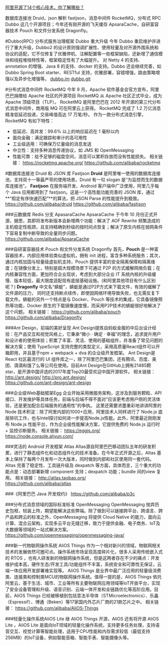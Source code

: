 [阿里开源了14个核心技术，你了解哪些？](https://news.cnblogs.com/n/585988/)



数据库连接池 Druid，json 解析 fastjson，消息中间件 RocketMQ，分布式 RPC Dubbo 这几个开源项目；今年还有刚开源的飞天缓存 ApsaraCache，自研富容器技术 Pouch 和文件分发系统 Dragonfly。

#Dubbo(RPC)
分布式服务治理框架 Dubbo 重大升级
今年 Dubbo 重启维护并进行了重大升级，Dubbo2 的设计原则强调扩展性、使用轻量及对开源外围系统和协议的适配，它不仅修复了优雅停机、注解配置等一些框架缺陷，还新增了通信模块和线程堆栈特性等，框架稳定性有了大幅提升。
对 Netty 4 的支持、annotation 的增强、Java 8 的支持、docker 的支持。Dubbo 还会继续完善，如 Dubbo Spring Boot starter、RESTful 支持，优雅部署，容错增强，路由策略增强以及异步化增强等。
[dubbo.im](https://gitter.im/alibaba/dubbo)
[dubbo.git](https://github.com/alibaba/dubbo)

#分布式消息中间件 RocketMQ
今年 9 月，Apache 软件基金会官方宣布，阿里巴巴捐赠给 Apache 社区的开源项目 RocketMQ 从 Apache 社区正式毕业，成为 Apache 顶级项目（TLP）。
RocketMQ 是阿里巴巴在 2012 年开源的第三代分布式消息中间件，商用版 MQ 可在阿里云上获得。
RocketMQ 完成了 1.2 万亿消息精准低延迟投递，交易峰值高达 17 万笔/秒。
作为一款分布式消息引擎，RocketMQ 有如下特性：

* 低延迟、高并发：99.6% 以上的响应延迟在 1 毫秒以内
* 面向金融：满足跟踪和审计的高可用性
* 工业级适用：可确保万亿量级的消息发送
* 中立性：支持多种消息传递协议，如 JMS 和 OpenMessaging
* 性能可靠：给予足够的磁盘空间，消息可以累积存放而没有性能损失。
相关链接：
https://rocketmq.apache.org/ 
https://github.com/alibaba/rocketmq

#数据库连接池 Druid 和 JSON 库 Fastjson
**Druid** 是阿里唯一使用的数据库连接池，支持双十一等最严苛的使用场景。Druid 有一句 slogan 是“为监控而生的数据库连接池”。
**Fastjson** 在服务端开发、Android 客户端中广泛使用，阿里几乎每个 Java 应用都用到了 fastjson。这是一个高性能功能完善的 JSON 库，通过**“假定有序快速匹配”**的算法，把 JSON Parse 的性能提升到极致。
https://github.com/alibaba/druid
https://github.com/alibaba/fastjson

###云数据库 Redis 分支 ApasaraCache
ApsaraCache 于今年 10 月份正式开源，据悉，其即将发布新版本会新增两个功能：解决了 AOF Rewrite 频繁造成的主机稳定性瓶颈，且支持精确到秒级的按时间点恢复；解决了原生内核在弱网条件下容易复制中断导致的全量同步问题。
https://github.com/alibaba/ApsaraCache

###自研富容器技术 Pouch 和文件分发系统 Dragonfly
首先，**Pouch** 是一种富容器技术，内部应用体验类似虚拟机，拥有 init 进程，富含多种系统服务；其次，通过内核加固与轻量级虚拟机支持，Pouch 提供丰富的安全隔离保障和隔离维度；在镜像分发上，特别是超大规模场景下可通过 P2P 的方式缓解网络负载；在内核兼容性方面，更加符合企业现状，考虑到大部分企业 IT 系统内核的升级缓慢、版本较低，最大限度适配现有底层基础设施。(和阿里其他项目有什么区别呢？)
**Dragonfly** 中文名“蜻蜓”，蜻蜓是通过P2P方式来下载文件，有效的缓解了文件源的压力， 同时还支持断点续传，即使因网络环境导致失败，也无需反复下载文件。蜻蜓的另外一个特点是与 Docker、Pouch 等技术的集成，它具备镜像预热等功能，Docker 原生的下载镜像速度慢，而采用P2P技术的蜻蜓很好地解决了这个问题。
相关链接：
https://github.com/alibaba/pouch  
https://github.com/alibaba/Dragonfly

###Ant Design，前端的美好呈现
Ant Design提炼自蚂蚁金服的中后台设计经验：在产品交互和视觉风格上，它秉承“微小 · 确定 · 幸福”的理念，追求提升用户和设计者的使用体验；积累了丰富、灵活、使用的基础组件，并准备了常见问题的解决方案；使用 TypeScript 支持完整的类型定义，采用高质量React组件可以开箱即用，并且基于npm + webpack + dva 的企业级开发框架。
Ant Design是 React 社区最流行的 UI 组件库之一，除了阿里巴巴集团，还有腾讯、百度、美团、滴滴和饿了么等公司在使用。目前Ant Design在GitHub上拥有21485颗 star，是开源中国评选的2017年度Top20最受欢迎中国开源软件。
相关链接：
http://ant.design/
http://pro.ant.design/   
https://github.com/ant-design/ant-design

###企业级Web基础框架Egg
企业开始采用微服务架构，这涉及到服务颗粒、API接口、开发维护等具体任务，前端与后端不得不面对“应该更考虑用户侧的灵活体验，还是更加配合后端服务的通用性”的争执。
这里还需要浓墨重彩地讲讲阿里的 Node 技术积淀：除了阿里内部的1000+应用，阿里技术人同样进行了 Node.js 底层排坑工作，也与Intel探讨如何进一步提高Node.js性能。此外，阿里最近刚刚发布 Node.js 性能平台，作为企业级性能解决方案，它提供免费的 Node.js 运行时 + 监控诊断服务。
相关链接：
https://eggjs.org/  
https://node.console.aliyun.com/

###灵活的 Android 开发框架 Atlas
Altas源自阿里巴巴移动团队五年的研发积累，进行了静态组件化和动态组件化的技术准备。在今年正式开源之后，Altas 基本上保持了每两个月发布一次大版本，同时做到内部和社区使用同一套代码。Altas 完善了稳定性、工具链升级及 dexpatch 等方面，具体而言，三个重大的功能点是：动态部署新增 component 支持；dexpatch 功能；bundle 间的view 复用。
相关链接：
http://atlas.taobao.org/  
https://github.com/alibaba/atlas


###《阿里巴巴 Java 开发规约》
https://github.com/alibaba/p3c

###分布式消息领域的国际标准标准 OpenMessaging
OpenMessaging 抛弃历史包袱，轻装上阵，期望能解决这些弊端。除了做到可以链接跨平台、跨语言、跨产品和跨云的标准之外，OpenMessaging 将提供 Cloud Native 的能力，面向云计算、混合云架构，实现多云平台无缝迁移，致力于提供金融、电子商务、IoT及大数据等领域的一站式解决方案。
https://github.com/openmessaging/openmessaging-java/

###新一代物联网操作系统 AliOS Things
作为一个相对新兴的领域，物联网相关技术的发展依然可圈可点。操作系统市场呈现高度碎片化，很多人采用传统嵌入式的 RTOS ，也有人研发新的物联网操作系统，但是这两者存在不少的痛点：开发维护成本高，硬件生态/开发工具/功能组件不丰富，系统安全和可靠性无保证，云端一体应用开发部署难实现等。
AliOS Things 是业界中最广泛应用的轻量级消费类、连接类和控制类MCU的物联网操作系统。值得一提的是，AliOS Things 依托阿里云，基于生活、城市、工业等所有主要物联网应用领域等IoT开放平台，实现了安全设备管理和升级、语音识别、云端一体开发和全链路优化等高阶应用。目前，AliOS Things 已经被移植到包括意法半导体（STMicroelectronics）、乐鑫（Espressif）、博通（Beken）等17家国内外芯片厂商的21款芯片之中。
相关链接：
https://github.com/alibaba/AliOS-Things

###轻量化操作系统AliOS Lite
继 AliOS Things 开源，AliOS 还有将开源 AliOS Lite 。AliOS Lite 是面向IoT领域的轻量化操作系统，支持更多任务处理，支持语音交互、视觉计算等智能处理，适用于CPU性能和内存需求较低（最低支持256MB）的IoT设备，例如智能音箱、智能手表、智能摄像头等。






































































































